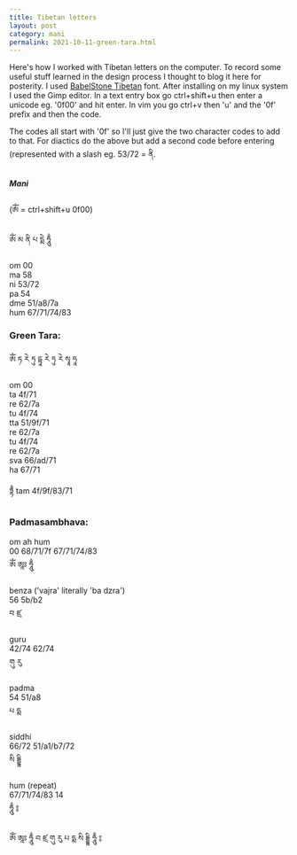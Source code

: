 ```yaml
---
title: Tibetan letters
layout: post
category: mani
permalink: 2021-10-11-green-tara.html
---
```


Here's how I worked with Tibetan letters on the computer. To record some useful stuff learned in the design process I thought to blog it here for posterity. I used [BabelStone Tibetan](https://babelstone.co.uk/Fonts/Tibetan.html) font. After installing on my linux system I used the Gimp editor. In a text entry box go ctrl+shift+u then enter a unicode eg. '0f00' and hit enter. In vim you go ctrl+v then 'u' and the '0f' prefix and then the code.  

The codes all start with '0f' so I'll just give the two character codes to add to that. For diactics do the above but add a second code before entering (represented with a slash eg. 53/72 = ནི.  

##### Mani 
(ༀ = ctrl+shift+u 0f00)  

ༀ མ ནི པ དྨེ ཧཱུྃ  

om 00  
ma 58  
ni 53/72  
pa 54  
dme 51/a8/7a  
hum 67/71/74/83  

### Green Tara:  

ༀ ཏ རེ ཏུ དྟཱ རེ ཏུ རེ སྭཱ ཧཱ

om 00  
ta 4f/71  
re 62/7a  
tu 4f/74  
tta 51/9f/71  
re 62/7a  
tu 4f/74  
re 62/7a  
sva 66/ad/71  
ha 67/71  

ཏྟྃ tam 4f/9f/83/71


### Padmasambhava:  
om ah hum  
00 68/71/7f 67/71/74/83  
ༀ ཨཱཿ ཧཱུྃ   

benza ('vajra' literally 'ba dzra')  
56 5b/b2  
བ ཛྲ  

guru  
42/74 62/74  
གུ རུ  

padma  
54 51/a8  
པ དྨ  

siddhi  
66/72 51/a1/b7/72  
སི དྡྷི  

hum (repeat)   
67/71/74/83 14  
ཧཱུྃ ༔  


ༀ ཨཱཿ ཧཱུྃ  བ ཛྲ གུ རུ པ དྨ སི དྡྷི ཧཱུྃ ༔

